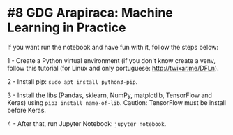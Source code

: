 # #8 GDG Arapiraca: Machine Learning in Practice

If you want run the notebook and have fun with it, follow the steps below:

1 - Create a Python virtual environment (if you don't know create a venv, follow this tutorial (for Linux and only portuguese: http://twixar.me/DFLn).

2 - Install pip: ```sudo apt install python3-pip```.

3 - Install the libs (Pandas, sklearn, NumPy, matplotlib, TensorFlow and Keras) using ```pip3 install name-of-lib```. Caution: TensorFlow must be install before Keras.

4 - After that, run Jupyter Notebook: ```jupyter notebook```.
